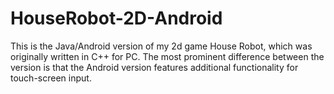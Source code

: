 # HouseRobot-2D-Android
This is the Java/Android version of my 2d game House Robot, which was originally written in C++ for PC. The most prominent difference between the version is that the Android version features additional functionality for touch-screen input.
